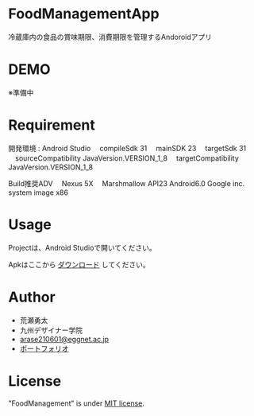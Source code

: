 # FoodManagementApp

冷蔵庫内の食品の賞味期限、消費期限を管理するAndoroidアプリ

# DEMO
※準備中

# Requirement

開発環境 : Android Studio
　compileSdk 31
　mainSDK 23
　targetSdk 31
　sourceCompatibility JavaVersion.VERSION_1_8
　targetCompatibility JavaVersion.VERSION_1_8

Build推奨ADV
　Nexus 5X
　Marshmallow API23 Android6.0 Google inc. system image x86

# Usage

Projectは、Android Studioで開いてください。

Apkはここから
[ダウンロード](https://github.com/yutaarase/android/releases/tag/v1.0.0)
してください。

# Author

* 荒瀬勇太
* 九州デザイナー学院
* arase210601@eggnet.ac.jp
* [ポートフォリオ](https://yutaarase.github.io/)

# License

"FoodManagement" is under [MIT license](https://en.wikipedia.org/wiki/MIT_License).


